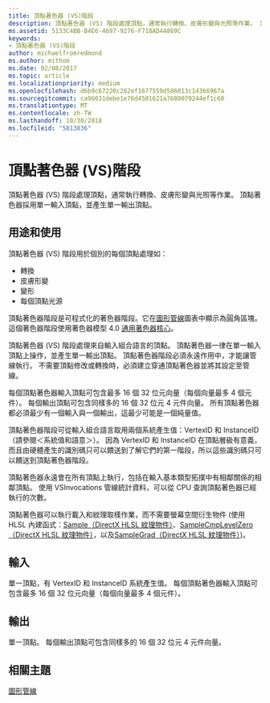 ```yaml
---
title: 頂點著色器 (VS)階段
description: 頂點著色器 (VS) 階段處理頂點，通常執行轉換、皮膚形變與光照等作業。 頂點著色器採用單一輸入頂點，並產生單一輸出頂點。
ms.assetid: 5133C4BB-B4E6-4697-9276-F718AD44869C
keywords:
- 頂點著色器 (VS)階段
author: michaelfromredmond
ms.author: mithom
ms.date: 02/08/2017
ms.topic: article
ms.localizationpriority: medium
ms.openlocfilehash: d6b9c67220c282ef1677559d586013c14366967a
ms.sourcegitcommit: ca96031debe1e76d4501621a7680079244ef1c60
ms.translationtype: MT
ms.contentlocale: zh-TW
ms.lasthandoff: 10/30/2018
ms.locfileid: "5813836"
---
```

# <a name="vertex-shader-vs-stage"></a>頂點著色器 (VS)階段


頂點著色器 (VS) 階段處理頂點，通常執行轉換、皮膚形變與光照等作業。 頂點著色器採用單一輸入頂點，並產生單一輸出頂點。

## <a name="span-idpurposeandusesspanspan-idpurposeandusesspanspan-idpurposeandusesspanpurpose-and-uses"></a><span id="Purpose_and_uses"></span><span id="purpose_and_uses"></span><span id="PURPOSE_AND_USES"></span>用途和使用


頂點著色器 (VS) 階段用於個別的每個頂點處理如：

-   轉換
-   皮膚形變
-   變形
-   每個頂點光源

頂點著色器階段是可程式化的著色器階段。它在[圖形管線](graphics-pipeline.md)圖表中顯示為圓角區塊。 這個著色器階段使用著色器模型 4.0 [通用著色器核心](https://msdn.microsoft.com/library/windows/desktop/bb509580)。

頂點著色器 (VS) 階段處理來自輸入組合語言的頂點。 頂點著色器一律在單一輸入頂點上操作，並產生單一輸出頂點。 頂點著色器階段必須永遠作用中，才能讓管線執行。 不需要頂點修改或轉換時，必須建立穿通頂點著色器並將其設定至管線。

每個頂點著色器輸入頂點可包含最多 16 個 32 位元向量（每個向量最多 4 個元件）。 每個輸出頂點可包含同樣多的 16 個 32 位元 4 元件向量。 所有頂點著色器都必須最少有一個輸入與一個輸出，這最少可能是一個純量值。

頂點著色器階段可從輸入組合語言取用兩個系統產生值：VertexID 和 InstanceID（請參閱＜系統值和語意＞）。 因為 VertexID 和 InstanceID 在頂點層級有意義，而且由硬體產生的識別碼只可以饋送到了解它們的第一階段，所以這些識別碼只可以饋送到頂點著色器階段。

頂點著色器永遠會在所有頂點上執行，包括在輸入基本類型拓撲中有相鄰關係的相鄰頂點。 使用 VSInvocations 管線統計資料，可以從 CPU 查詢頂點著色器已經執行的次數。

頂點著色器可以執行載入和紋理取樣作業，而不需要螢幕空間衍生物件 (使用 HLSL 內建函式：[Sample（DirectX HLSL 紋理物件）](https://msdn.microsoft.com/library/windows/desktop/bb509695)、[SampleCmpLevelZero（DirectX HLSL 紋理物件）](https://msdn.microsoft.com/library/windows/desktop/bb509697)，以及[SampleGrad（DirectX HLSL 紋理物件）](https://msdn.microsoft.com/library/windows/desktop/bb509698))。

## <a name="span-idinputspanspan-idinputspanspan-idinputspaninput"></a><span id="Input"></span><span id="input"></span><span id="INPUT"></span>輸入


單一頂點，有 VertexID 和 InstanceID 系統產生值。 每個頂點著色器輸入頂點可包含最多 16 個 32 位元向量（每個向量最多 4 個元件）。

## <a name="span-idoutputspanspan-idoutputspanspan-idoutputspanoutput"></a><span id="Output"></span><span id="output"></span><span id="OUTPUT"></span>輸出


單一頂點。 每個輸出頂點可包含同樣多的 16 個 32 位元 4 元件向量。

## <a name="span-idrelated-topicsspanrelated-topics"></a><span id="related-topics"></span>相關主題


[圖形管線](graphics-pipeline.md)

 

 




